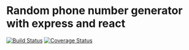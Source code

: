 # Random phone number generator with express and react
[![Build Status](https://travis-ci.org/geofrocker/fuzzy-engine.svg?branch=ft-react-virtualised)](https://travis-ci.org/geofrocker/fuzzy-engine)
[![Coverage Status](https://coveralls.io/repos/github/geofrocker/fuzzy-engine/badge.svg?branch=ft-react-virtualised)](https://coveralls.io/github/geofrocker/fuzzy-engine?branch=ft-react-virtualised)